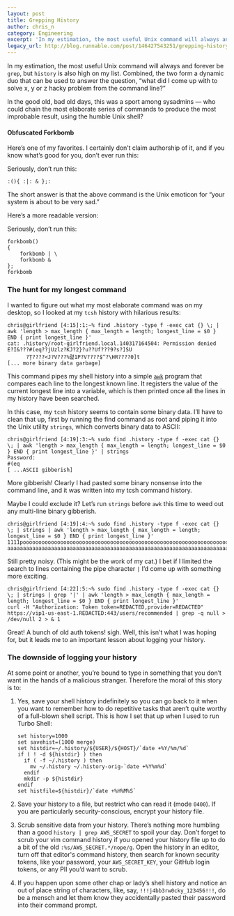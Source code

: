 ```yaml
---
layout: post
title: Grepping History
author: chris_n
category: Engineering
excerpt: 'In my estimation, the most useful Unix command will always and forever be <code class="monospace">grep</code>, but <code class="monospace">history</code> is also high on my list. Combined, the two form a dynamic duo that can be used to answer the question, “what did I come up with to solve x, y or z hacky problem from the command line?”'
legacy_url: http://blog.runnable.com/post/146427543251/grepping-history
---
```


<p class="p">In my estimation, the most useful Unix command will always and forever be <code class="monospace">grep</code>, but <code class="monospace">history</code> is also high on my list. Combined, the two form a dynamic duo that can be used to answer the question, “what did I come up with to solve x, y or z hacky problem from the command line?”</p>

<p class="p">In the good old, bad old days, this was a sport among sysadmins — who could chain the most elaborate series of commands to produce the most improbable result, using the humble Unix shell?</p>

<h4 class="h4">Obfuscated Forkbomb</h4>

<p class="p">Here’s one of my favorites. I certainly don’t claim authorship of it, and if you know what’s good for you, don’t ever run this:</p>

<div class="pre-label">Seriously, don’t run this:</div>
<pre class="pre"><code class="monospace no-wrap">:(){ :|: &amp; };:</code></pre>

<p class="p">The short answer is that the above command is the Unix emoticon for “your system is about to be very sad.”</p>

<p class="p">Here’s a more readable version:</p>

<div class="pre-label">Seriously, don’t run this:</div>
<pre class="pre"><code class="monospace no-wrap">forkbomb()
{
    forkbomb | \
    forkbomb &amp;
};
forkbomb</code></pre>

<h3 class="h3">The hunt for my longest command</h3>

<p class="p">I wanted to figure out what my most elaborate command was on my desktop, so I looked at my <code class="monospace">tcsh</code> history with hilarious results:</p>

<pre class="pre"><code class="monospace">chris@girlfriend [4:15]:1:~%<span class="text-purple"> find .history -type f -exec cat {} \; | awk 'length &gt; max_length { max_length = length; longest_line = $0 } END { print longest_line }'</span>
cat: .history/root-girlfriend.local.140317164504: Permission denied
E?I&amp;???#(eq??jUzlz?KJ?2}?u??Uf???9?s?]SU
      ?Ț????&lt;J?V???%렱1P?V????$^?\HR????0]t
[... more binary data garbage]</code></pre>


<p class="p">This command pipes my shell history into a simple <code class="monospace"><a href="https://www.gnu.org/software/gawk/manual/gawk.html" class="link" target="_blank">awk</a></code> program that compares each line to the longest known line. It registers the value of the current longest line into a variable, which is then printed once all the lines in my history have been searched.</p>

<p class="p">In this case, my <code class="monospace">tcsh</code> history seems to contain some binary data. I’ll have to clean that up, first by running the find command as root and piping it into the Unix utility <code class="monospace">strings</code>, which converts binary data to ASCII:</p>

<pre class="pre"><code class="monospace">chris@girlfriend [4:19]:3:~%<span class="text-purple"> sudo find .history -type f -exec cat {} \; | awk 'length &gt; max_length { max_length = length; longest_line = $0 } END { print longest_line }' | strings</span>
Password:
#(eq
[ ...ASCII gibberish]</code></pre>

<p class="p">More gibberish! Clearly I had pasted some binary nonsense into the command line, and it was written into my tcsh command history.</p>

<p class="p">Maybe I could exclude it? Let’s run <code class="monospace">strings</code> before <code class="monospace">awk</code> this time to weed out any multi-line binary gibberish.</p>

<pre class="pre"><code class="monospace">chris@girlfriend [4:19]:4:~%<span class="text-purple"> sudo find .history -type f -exec cat {} \; | strings | awk 'length &gt; max_length { max_length = length; longest_line = $0 } END { print longest_line }'</span>
1111poooooooooooooooooooooooooooooooooooooooooooooooooooooooooooooooooooooooooooooooooooooooooooooooooooooooooooooooooooooooooooooooooooooooooooooooooooooooooooooooooooooooooooooooooooooooooooooooooooee aaaaaaaaaaaaaaaaaaaaaaaaaaaaaaaaaaaaaaaaaaaaaaaaaaaaaaaaaaaaaaaaaaaaaaaaaaaaaaaaaaaaaaaaaaaaaaaaaaaaaaaaaaaaaaaaaaaaaaaaaaaaaaaaaaaaaaaaaaaaaaaaaaaaaaaaaaaaaaaaaaaaaaaaaaaaaaaaaaaaaaaaaaaaaaaaaaaaaaaaaaaaaaaaaaaaaaaaaaaaaaaaaaaaaaaaaaaaaaaaaaaaaaaaaaaaaaaaaaaaaaaaaaaaaaaaaaaaaaaaaaaaaaaaaaaaaaaaaaaaaaaaaaaaaaaaaaaaaaaaaaaaaaaaaaaaaaaa</code></pre>

<p class="p">Still pretty noisy. (This might be the work of my cat.) I bet if I limited the search to lines containing the pipe character <code class="monospace">|</code> I’d come up with something more exciting.</p>

<pre class="pre"><code class="monospace">chris@girlfriend [4:22]:5:~%<span class="text-purple"> sudo find .history -type f -exec cat {} \; | strings | grep '|' | awk 'length &gt; max_length { max_length = length; longest_line = $0 } END { print longest_line }'</span>
curl -H "Authorization: Token token=REDACTED,provider=REDACTED" https://vip1-us-east-1.REDACTED:443/users/recommended | grep -q null &gt; /dev/null 2 &gt; &amp; 1</code></pre>

<p class="p">Great! A bunch of old auth tokens! ​<span class="strong">sigh</span>. Well, this isn’t what I was hoping for, but it leads me to an important lesson about logging your history.</p>

<h3 class="h3">The downside of logging your history</h3>

<p class="p">At some point or another, you’re bound to type in something that you don’t want in the hands of a malicious stranger. Therefore the moral of this story is to:</p>

<ol class="ol"><li class="li">
<p class="p">Yes, save your shell history indefinitely so you can go back to it when you want to remember how to do repetitive tasks that aren’t quite worthy of a full-blown shell script. This is how I set that up when I used to run Turbo Shell:</p>
<pre class="pre"><code class="monospace no-wrap">set history=1000
set savehist=(1000 merge)
set histdir=~/.history/${USER}/${HOST}/`date +%Y/%m/%d`
if ( ! -d ${histdir} ) then
  if ( -f ~/.history ) then
    mv ~/.history ~/.history-orig-`date +%Y%m%d`
  endif
  mkdir -p ${histdir}
endif
set histfile=${histdir}/`date +%H%M%S`</code></pre>
</li>

<li class="li"><p class="p">Save your history to a file, but restrict who can read it (mode <code class="monospace">0400</code>). If you are particularly security-conscious, encrypt your history file.</p></li>
<li class="li"><p class="p">Scrub sensitive data from your history. There’s nothing more humbling than a good <code class="monospace">history | grep AWS_SECRET</code> to spoil your day. Don’t forget to scrub your vim command history if you opened your history file up to do a bit of the old <code class="monospace">:%s/AWS_SECRET.*/nope/g</code>. Open the history in an editor, turn off that editor's command history, then search for known security tokens, like your password, your <code class="monospace">AWS_SECRET_KEY</code>, your GitHub login tokens, or any PII you’d want to scrub.</p></li>
<li class="li"><p class="p">If you happen upon some other chap or lady’s shell history and notice an out of place string of characters, like, say, <code class="monospace">!!!j4bb3rw0cky_123456!!!</code>, do be a mensch and let them know they accidentally pasted their password into their command prompt.</p></li></ol>
